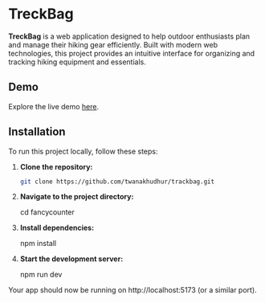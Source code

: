 # TreckBag

**TreckBag** is a web application designed to help outdoor enthusiasts plan and manage their hiking gear efficiently. Built with modern web technologies, this project provides an intuitive interface for organizing and tracking hiking equipment and essentials.

## Demo

Explore the live demo [here](https://twanakhudhur.github.io/treckbag).

## Installation

To run this project locally, follow these steps:

1. **Clone the repository:**

   ```bash
   git clone https://github.com/twanakhudhur/trackbag.git

2. **Navigate to the project directory:**

   cd fancycounter

3. **Install dependencies:**

    npm install


4. **Start the development server:**

   npm run dev


Your app should now be running on http://localhost:5173 (or a similar port).

